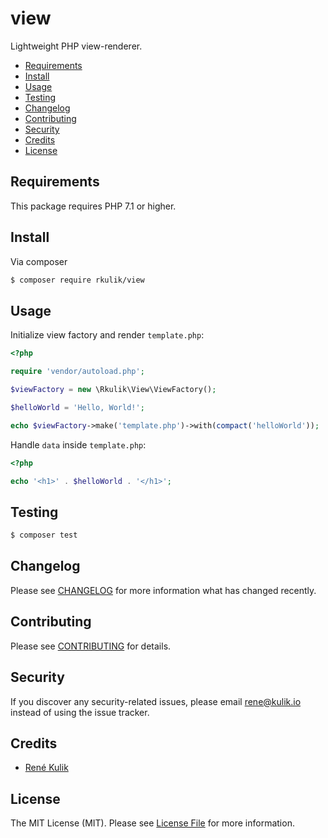 # view

Lightweight PHP view-renderer.

- [Requirements](#requirements)
- [Install](#install)
- [Usage](#usage)
- [Testing](#testing)
- [Changelog](#changelog)
- [Contributing](#contributing)
- [Security](#security)
- [Credits](#credits)
- [License](#license)

## Requirements

This package requires PHP 7.1 or higher.

## Install

Via composer

``` bash
$ composer require rkulik/view
```

## Usage

Initialize view factory and render `template.php`:

``` php
<?php

require 'vendor/autoload.php';

$viewFactory = new \Rkulik\View\ViewFactory();

$helloWorld = 'Hello, World!';

echo $viewFactory->make('template.php')->with(compact('helloWorld'));
```

Handle `data` inside `template.php`:

``` php
<?php

echo '<h1>' . $helloWorld . '</h1>';
```

## Testing

``` bash
$ composer test
```

## Changelog

Please see [CHANGELOG](CHANGELOG.md) for more information what has changed recently.

## Contributing

Please see [CONTRIBUTING](CONTRIBUTING.md) for details.

## Security

If you discover any security-related issues, please email rene@kulik.io instead of using the issue tracker.

## Credits

- [René Kulik](https://github.com/rkulik)

## License

The MIT License (MIT). Please see [License File](LICENSE) for more information.
